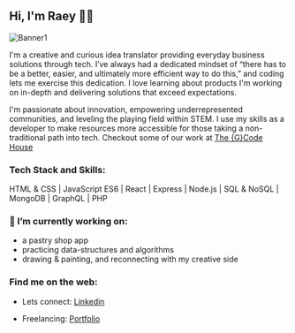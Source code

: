 ## Hi, I'm Raey 👋🏽

![Banner1](https://user-images.githubusercontent.com/47502899/101795693-25694380-3ad6-11eb-9c91-3e45c2221c58.png)

I'm a creative and curious idea translator providing everyday business solutions through tech. I’ve always had a dedicated mindset of “there has to be a better, easier, and ultimately more efficient way to do this,” and coding lets me exercise this dedication. I love learning about products I'm working on in-depth and delivering solutions that exceed expectations. 

I'm passionate about innovation, empowering underrepresented communities, and leveling the playing field within STEM. I use my skills as a developer to make resources more accessible for those taking a non-traditional path into tech. Checkout some of our work at [The {G}Code House](https://t.co/EmihFhpHY2?amp=1)


### Tech Stack and Skills: 
HTML & CSS | JavaScript ES6 | React | Express | Node.js | SQL & NoSQL | MongoDB | GraphQL | PHP 

### 🔭 I’m currently working on:

* a pastry shop app
* practicing data-structures and algorithms
* drawing & painting, and reconnecting with my creative side

### Find me on the web:

* Lets connect: [Linkedin](https://www.linkedin.com/in/raeyabera/)

* Freelancing: [Portfolio](https://raeyabera.com/)


<!--
**Raey-Abera/Raey-Abera** is a ✨ _special_ ✨ repository because its `README.md` (this file) appears on your GitHub profile.

